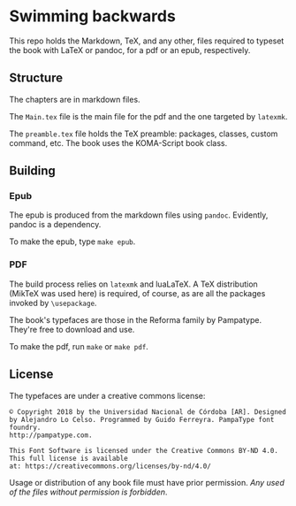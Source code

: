 # Swimming backwards

This repo holds the Markdown, TeX, and any other, files required
to typeset the book with LaTeX or pandoc, for a
pdf or an epub, respectively.

## Structure

The chapters are in markdown files.

The `Main.tex` file is the main file
for the pdf and the one targeted by `latexmk`.

The `preamble.tex` file holds the TeX preamble:
packages, classes, custom command, etc.
The book uses the KOMA-Script book class.

## Building

### Epub

The epub is produced from the markdown files
using `pandoc`. Evidently, pandoc is a dependency.

To make the epub, type `make epub`.

### PDF

The build process relies on `latexmk` and
luaLaTeX. A TeX distribution (MikTeX was used here)
is required, of course, as are all the packages
invoked by `\usepackage`.

The book's typefaces are those in the Reforma family
by Pampatype. They're free to download and use.

To make the pdf, run `make` or `make pdf`.

## License

The typefaces are under a creative commons license:

```{none}
© Copyright 2018 by the Universidad Nacional de Córdoba [AR]. Designed by Alejandro Lo Celso. Programmed by Guido Ferreyra. PampaType font foundry.
http://pampatype.com.

This Font Software is licensed under the Creative Commons BY-ND 4.0. This full license is available at: https://creativecommons.org/licenses/by-nd/4.0/
```

Usage or distribution of any book file must have prior permission.
*Any used of the files without permission is forbidden*.
